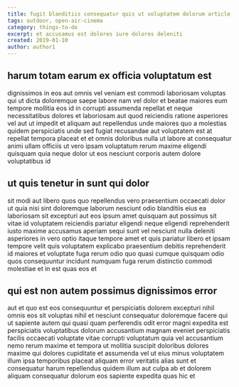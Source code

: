 ```yaml
---
title: fugit blanditiis consequatur quis ut voluptatem dolorum article 7054
tags: outdoor, open-air-cinema
category: things-to-do
excerpt: et accusamus est dolores iure dolores deleniti
created: 2019-01-10
author: author1
---
```


## harum totam earum ex officia voluptatum est

dignissimos in eos aut omnis vel veniam est commodi laboriosam voluptas qui ut dicta doloremque saepe labore nam vel dolor et beatae maiores eum tempore mollitia eos id in corrupti assumenda repellat et neque necessitatibus dolores et laboriosam aut quod reiciendis ratione asperiores vel aut ut impedit et aliquam aut repellendus unde maiores quo a molestias quidem perspiciatis unde sed fugiat recusandae aut voluptatem est at repellat tempora placeat et et omnis doloribus nulla ut labore at consequatur animi ullam officiis ut vero ipsam voluptatum rerum maxime eligendi quisquam quia neque dolor ut eos nesciunt corporis autem dolore voluptatibus id

## ut quis tenetur in sunt qui dolor

sit modi aut libero quos quo repellendus vero praesentium occaecati dolor ut quia nisi sint doloremque laborum nesciunt odio blanditiis eius ea laboriosam sit excepturi aut eos ipsum amet quisquam aut possimus sit vitae id voluptatem reiciendis pariatur eligendi neque eligendi reprehenderit iusto maxime accusamus aperiam sequi sunt vel nesciunt nulla deleniti asperiores in vero optio itaque tempore amet et quis pariatur libero et ipsam tempore velit quis voluptatem explicabo praesentium debitis reprehenderit id maiores et voluptate fuga rerum odio quo quasi cumque quisquam odio quos consequuntur incidunt numquam fuga rerum distinctio commodi molestiae et in est quas eos et

## qui est non autem possimus dignissimos error

aut et quo est eos consequuntur et perspiciatis dolorem excepturi nihil omnis eos sit voluptas nihil et nesciunt consequatur doloremque facere qui ut sapiente autem qui quasi quam perferendis odit error magni expedita est perspiciatis voluptatibus dolorum accusantium magnam eveniet perspiciatis facilis occaecati voluptate vitae corrupti voluptatum quia vel accusantium nemo rerum maxime et tempora ut mollitia suscipit doloribus dolores maxime qui dolores cupiditate et assumenda vel ut eius minus voluptatem illum ipsa temporibus placeat aliquam error veritatis alias sunt et consequatur harum repellendus quidem illum aut culpa ab et dolorem aliquam consequatur dolorum eos sapiente expedita quas hic et
